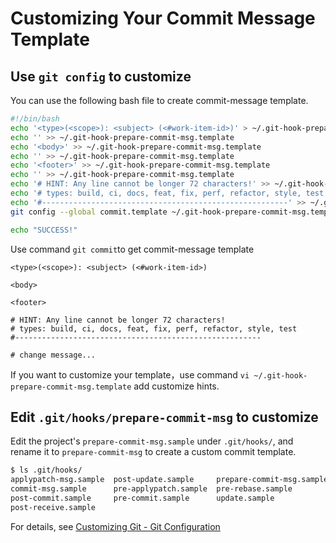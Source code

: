 # Customizing Your Commit Message Template

## Use `git config`  to customize

You can use the following bash file to create commit-message template.

```bash
#!/bin/bash
echo '<type>(<scope>): <subject> (<#work-item-id>)' > ~/.git-hook-prepare-commit-msg.template
echo '' >> ~/.git-hook-prepare-commit-msg.template
echo '<body>' >> ~/.git-hook-prepare-commit-msg.template
echo '' >> ~/.git-hook-prepare-commit-msg.template
echo '<footer>' >> ~/.git-hook-prepare-commit-msg.template
echo '' >> ~/.git-hook-prepare-commit-msg.template
echo '# HINT: Any line cannot be longer 72 characters!' >> ~/.git-hook-prepare-commit-msg.template
echo '# types: build, ci, docs, feat, fix, perf, refactor, style, test' >> ~/.git-hook-prepare-commit-msg.template
echo '#-------------------------------------------------------' >> ~/.git-hook-prepare-commit-msg.template
git config --global commit.template ~/.git-hook-prepare-commit-msg.template # customizing commit template

echo "SUCCESS!"

```

Use command `git commit`to get commit-message template

```wiki
<type>(<scope>): <subject> (<#work-item-id>)

<body>

<footer>

# HINT: Any line cannot be longer 72 characters!
# types: build, ci, docs, feat, fix, perf, refactor, style, test
#-------------------------------------------------------

# change message...
```

If you want to customize your template，use command `vi ~/.git-hook-prepare-commit-msg.template` add customize hints.

## Edit `.git/hooks/prepare-commit-msg`  to customize

Edit the project's `prepare-commit-msg.sample` under `.git/hooks/`, and rename it to `prepare-commit-msg` to create a custom commit template.

```bash
$ ls .git/hooks/
applypatch-msg.sample  post-update.sample     prepare-commit-msg.sample
commit-msg.sample      pre-applypatch.sample  pre-rebase.sample
post-commit.sample     pre-commit.sample      update.sample
post-receive.sample
```

For details, see [Customizing Git - Git Configuration](https://git-scm.com/book/en/v2/Customizing-Git-Git-Configuration#_code_commit_template_code)
